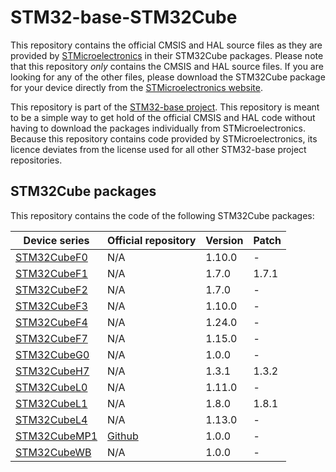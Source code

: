 # STM32-base-STM32Cube

This repository contains the official CMSIS and HAL source files as they are provided by [STMicroelectronics](https://www.st.com) in their STM32Cube packages. Please note that this repository _only_ contains the CMSIS and HAL source files. If you are looking for any of the other files, please download the STM32Cube package for your device directly from the [STMicroelectronics website](https://www.st.com/en/embedded-software/stm32cube-mcu-packages.html).

This repository is part of the [STM32-base project](https://github.com/STM32-base). This repository is meant to be a simple way to get hold of the official CMSIS and HAL code without having to download the packages individually from STMicroelectronics. Because this repository contains code provided by STMicroelectronics, its licence deviates from the license used for all other STM32-base project repositories.

## STM32Cube packages

This repository contains the code of the following STM32Cube packages:

| Device series                                                             | Official repository | Version | Patch |
| ------------------------------------------------------------------------- | ------------------- | :------ | :---- |
| [STM32CubeF0](https://www.st.com/en/embedded-software/stm32cubef0.html)   |                 N/A |  1.10.0 |     - |
| [STM32CubeF1](https://www.st.com/en/embedded-software/stm32cubef1.html)   |                 N/A |   1.7.0 | 1.7.1 |
| [STM32CubeF2](https://www.st.com/en/embedded-software/stm32cubef2.html)   |                 N/A |   1.7.0 |     - |
| [STM32CubeF3](https://www.st.com/en/embedded-software/stm32cubef3.html)   |                 N/A |  1.10.0 |     - |
| [STM32CubeF4](https://www.st.com/en/embedded-software/stm32cubef4.html)   |                 N/A |  1.24.0 |     - |
| [STM32CubeF7](https://www.st.com/en/embedded-software/stm32cubef7.html)   |                 N/A |  1.15.0 |     - |
| [STM32CubeG0](https://www.st.com/en/embedded-software/stm32cubeg0.html)   |                 N/A |   1.0.0 |     - |
| [STM32CubeH7](https://www.st.com/en/embedded-software/stm32cubeh7.html)   |                 N/A |   1.3.1 | 1.3.2 |
| [STM32CubeL0](https://www.st.com/en/embedded-software/stm32cubel0.html)   |                 N/A |  1.11.0 |     - |
| [STM32CubeL1](https://www.st.com/en/embedded-software/stm32cubel1.html)   |                 N/A |   1.8.0 | 1.8.1 |
| [STM32CubeL4](https://www.st.com/en/embedded-software/stm32cubel4.html)   |                 N/A |  1.13.0 |     - |
| [STM32CubeMP1](https://www.st.com/en/embedded-software/stm32cubemp1.html) | [Github](https://github.com/STMicroelectronics/STM32CubeMP1) |   1.0.0 |     - |
| [STM32CubeWB](https://www.st.com/en/embedded-software/stm32cubewb.html)   |                 N/A |  1.0.0 |     - |
